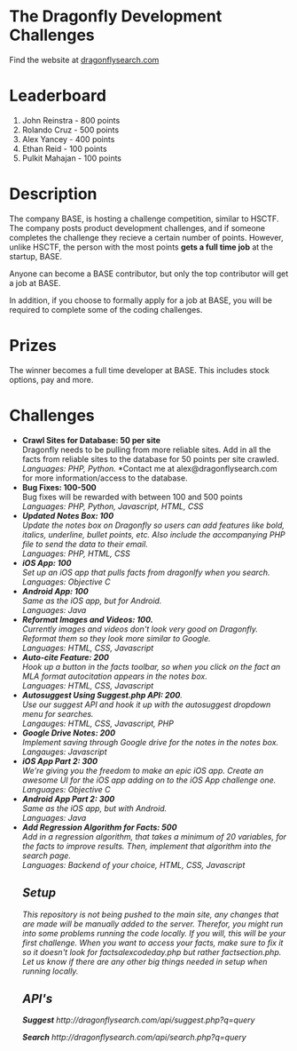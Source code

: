 <h1> The Dragonfly Development Challenges </h1>
<p>Find the website at <a href="http://dragonflysearch.com">dragonflysearch.com</a></p>
<h1>Leaderboard</h1> 
<ol>
<li> John Reinstra - 800 points </li>
<li> Rolando Cruz - 500 points </li>
<li> Alex Yancey - 400 points </li>
<li> Ethan Reid - 100 points </li>
<li> Pulkit Mahajan - 100 points </li>
</ol>

<h1>Description</h1>
<p>The company BASE, is hosting a challenge competition, similar to HSCTF. The company posts product development challenges, and if someone completes the challenge they recieve a certain number of points. However, unlike HSCTF, the person with the most points <b>gets a full time job</b> at the startup, BASE. </p> 
<p>Anyone can become a BASE contributor, but only the top contributor will get a job at BASE.</p>
<p>In addition, if you choose to formally apply for a job at BASE, you will be required to complete some of the coding challenges.</p>

<h1>Prizes </h1>
<p>The winner becomes a full time developer at BASE. This includes stock options, pay and more. </p> 

<h1>Challenges </h1>
<ul>
<li> <b>Crawl Sites for Database: 50 per site</b><br> Dragonfly needs to be pulling from more reliable sites. Add in all the facts from reliable sites to the database for 50 points per site crawled.<br><i> Languages: PHP, Python.</i> *Contact me at alex@dragonflysearch.com for more information/access to the database. </li>
<li><b>Bug Fixes: 100-500</b><br>Bug fixes will be rewarded with between 100 and 500 points<br><i>Languages: PHP, Python, Javascript, HTML, CSS</li></li>
<li> <b>Updated Notes Box: 100</b> <br>Update the notes box on Dragonfly so users can add features like bold, italics, underline, bullet points, etc. Also include the accompanying PHP file  to send the data to their email.<br> <i> Languages: PHP, HTML, CSS</i> </li>
<li><b>iOS App: 100</b><br> Set up an iOS app that pulls facts from dragonlfy when you search.<br><i> Languages: Objective C</i></li>
<li><b>Android App: 100</b> <br>Same as the iOS app, but for Android.<br><i>Languages: Java</i></li>
<li> <b>Reformat Images and Videos: 100.</b> <br>Currently images and videos don't look very good on Dragonfly. Reformat them so they look more similar to Google. <br><i> Languages: HTML, CSS, Javascript</i></li>
<li> <b>Auto-cite Feature: 200</b><br> Hook up a button in the facts toolbar, so when you click on the fact an MLA format autocitation appears in the notes box.<br> <i> Languages: HTML, CSS, Javascript</i></li>
<li> <b>Autosuggest Using Suggest.php API: 200</b>. <br>Use our suggest API and hook it up with the autosuggest dropdown menu for searches. <br><i>Langauges: HTML, CSS, Javascript, PHP</i></li>
<li><b>Google Drive Notes: 200</b><br>Implement saving through Google drive for the notes in the notes box. <br><i>Langauges: Javascript </i></li>
<li><b>iOS App Part 2: 300</b><br> We're giving you the freedom to make an epic iOS app. Create an awesome UI for the iOS app adding on to the iOS App challenge one. <br><i> Languages: Objective C</i></li>
<li><b>Android App Part 2: 300</b> <br>Same as the iOS app, but with Android.<br> <i> Languages: Java</i></li>
<li> <b>Add Regression Algorithm for Facts: 500</b> <br>Add in a regression algorithm, that takes a minimum of 20 variables, for the facts to improve results. Then, implement that algorithm into the search page.<br> <i> Languages: Backend of your choice, HTML, CSS, Javascript</i></li>
<h2>Setup</h2>
<p>This repository is not being pushed to the main site, any changes that are made will be manually added to the server. Therefor, you might run into some problems running the code locally. If you will, this will be your first challenge. When you want to access your facts, make sure to fix it so it doesn't look for factsalexcodeday.php but rather factsection.php. Let us know if there are any other big things needed in setup when running locally. </p>
<h2>API's</h2>
<p><b>Suggest</b> http://dragonflysearch.com/api/suggest.php?q=query</p>
<p><b>Search</b> http://dragonflysearch.com/api/search.php?q=query</p>
